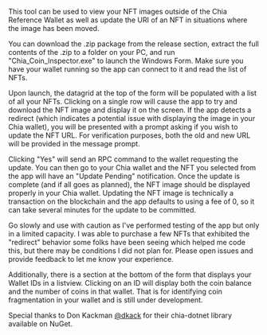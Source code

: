 This tool can be used to view your NFT images outside of the Chia Reference Wallet as well as update the URI of an NFT in situations where the image has been moved.

You can download the .zip package from the release section, extract the full contents of the .zip to a folder on your PC, and run "Chia_Coin_Inspector.exe" to launch the Windows Form.  Make sure you have your wallet running so the app can connect to it and read the list of NFTs.

Upon launch, the datagrid at the top of the form will be populated with a list of all your NFTs.  Clicking on a single row will cause the app to try and download the NFT image and display it on the screen.  If the app detects a redirect (which indicates a potential issue with displaying the image in your Chia wallet), you will be presented with a prompt asking if you wish to update the NFT URL. For verification purposes, both the old and new URL will be provided in the message prompt.

Clicking "Yes" will send an RPC command to the wallet requesting the update.  You can then go to your Chia wallet and the NFT you selected from the app will have an "Update Pending" notification.  Once the update is complete (and if all goes as planned), the NFT image should be displayed properly in your Chia wallet. Updating the NFT image is technically a transaction on the blockchain and the app defaults to using a fee of 0, so it can take several minutes for the update to be committed.

Go slowly and use with caution as I've performed testing of the app but only in a limited capacity.  I was able to purchase a few NFTs that exhibited the "redirect" behavior some folks have been seeing which helped me code this, but there may be conditions I did not plan for.  Please open issues and provide feedback to let me know your experience.

Additionally, there is a section at the bottom of the form that displays your Wallet IDs in a listview.  Clicking on an ID will display both the coin balance and the number of coins in that wallet. That is for identifying coin fragmentation in your wallet and is still under development.

Special thanks to Don Kackman [@dkack](https://github.com/dkackman) for their chia-dotnet library available on NuGet.
